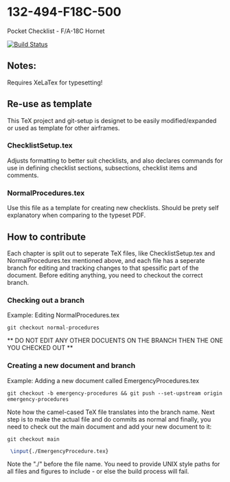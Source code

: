 # 132-494-F18C-500
Pocket Checklist - F/A-18C Hornet

[![Build Status](https://travis-ci.org/jkhoel/132-494-F18C-500.png?branch=master)](https://travis-ci.org/jkhoel/132-494-F18C-500)

## Notes:
Requires XeLaTex for typesetting!

## Re-use as template
This TeX project and git-setup is designet to be easily modified/expanded or used as template for other airframes.

### ChecklistSetup.tex
Adjusts formatting to better suit checklists, and also declares commands for use in defining checklist sections, subsections, checklist items and comments.

### NormalProcedures.tex
Use this file as a template for creating new checklists. Should be prety self explanatory when comparing to the typeset PDF.

## How to contribute
Each chapter is split out to seperate TeX files, like ChecklistSetup.tex and NormalProcedures.tex mentioned above, and each file has a seperate branch for editing and tracking changes to that spessific part of the document. Before editing anything, you need to checkout the correct branch.

### Checking out a branch
Example: Editing NormalProcedures.tex

```git
git checkout normal-procedures
```

** DO NOT EDIT ANY OTHER DOCUENTS ON THE BRANCH THEN THE ONE YOU CHECKED OUT **


### Creating a new document and branch
Example: Adding a new document called EmergencyProcedures.tex

```git
git checkout -b emergency-procedures && git push --set-upstream origin emergency-procedures
```

Note how the camel-cased TeX file translates into the branch name. Next step is to make the actual file and do commits as normal and finally, you need to check out the main document and add your new document to it:
```git
git checkout main
```

```tex
 \input{./EmergencyProcedure.tex}
 ```

 Note the "./" before the file name. You need to provide UNIX style paths for all files and figures to include - or else the build process will fail.



